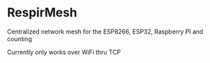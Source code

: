# RespirMesh

Centralized network mesh for the ESP8266, ESP32, Raspberry PI and counting

Currently only works over WiFi thru TCP